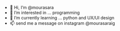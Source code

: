 - 👋 Hi, I’m @mourasara
- 👀 I’m interested in ... programming
- 🌱 I’m currently learning ... python and UX/UI design
- 📫 send me a message on instagram @mourasaraig

<!---
mourasara/mourasara is a ✨ special ✨ repository because its `README.md` (this file) appears on your GitHub profile.
You can click the Preview link to take a look at your changes.
--->
